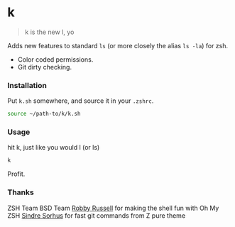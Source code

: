 # k

> k is the new l, yo

Adds new features to standard `ls` (or more closely the alias `ls -la`) for zsh.
* Color coded permissions.
* Git dirty checking.

### Installation
Put `k.sh` somewhere, and source it in your `.zshrc`.

```bash
source ~/path-to/k/k.sh
```

### Usage
hit k, just like you would l (or ls)

```bash
k
```

Profit.

### Thanks
ZSH Team
BSD Team
[Robby Russell](https://github.com/robbyrussell) for making the shell fun with Oh My ZSH
[Sindre Sorhus](https://github.com/sindresorhus) for fast git commands from Z pure theme
